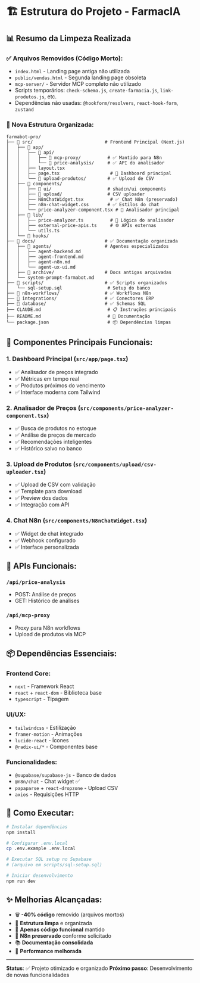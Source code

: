 # 🏗️ Estrutura do Projeto - FarmacIA

## 📊 Resumo da Limpeza Realizada

### ✅ Arquivos Removidos (Código Morto):
- `index.html` - Landing page antiga não utilizada
- `public/vendas.html` - Segunda landing page obsoleta  
- `mcp-server/` - Servidor MCP completo não utilizado
- Scripts temporários: `check-schema.js`, `create-farmacia.js`, `link-produtos.js`, etc.
- Dependências não usadas: `@hookform/resolvers`, `react-hook-form`, `zustand`

### 📁 Nova Estrutura Organizada:

```
farmabot-pro/
├── 📂 src/                           # Frontend Principal (Next.js)
│   ├── 📂 app/
│   │   ├── 📂 api/
│   │   │   ├── 📂 mcp-proxy/          # ✅ Mantido para N8n
│   │   │   └── 📂 price-analysis/     # ✅ API do analisador
│   │   ├── layout.tsx
│   │   ├── page.tsx                   # 🎯 Dashboard principal
│   │   └── 📂 upload-produtos/        # ✅ Upload de CSV
│   ├── 📂 components/
│   │   ├── 📂 ui/                     # shadcn/ui components
│   │   ├── 📂 upload/                 # CSV uploader
│   │   ├── N8nChatWidget.tsx          # ✅ Chat N8n (preservado)
│   │   ├── n8n-chat-widget.css       # ✅ Estilos do chat
│   │   └── price-analyzer-component.tsx # 🎯 Analisador principal
│   ├── 📂 lib/
│   │   ├── price-analyzer.ts          # 🧠 Lógica do analisador
│   │   ├── external-price-apis.ts     # 🌐 APIs externas
│   │   └── utils.ts
│   └── 📂 hooks/
├── 📂 docs/                          # ✅ Documentação organizada
│   ├── 📂 agents/                    # Agentes especializados
│   │   ├── agent-backend.md
│   │   ├── agent-frontend.md
│   │   ├── agent-n8n.md
│   │   └── agent-ux-ui.md
│   ├── 📂 archive/                   # Docs antigas arquivadas
│   └── system-prompt-farmabot.md
├── 📂 scripts/                       # ✅ Scripts organizados
│   └── sql-setup.sql                 # Setup do banco
├── 📂 n8n-workflows/                 # ✅ Workflows N8n
├── 📂 integrations/                  # ✅ Conectores ERP
├── 📂 database/                      # ✅ Schemas SQL
├── CLAUDE.md                         # 📋 Instruções principais
├── README.md                         # 📖 Documentação
└── package.json                      # 📦 Dependências limpas
```

## 🎯 Componentes Principais Funcionais:

### 1. Dashboard Principal (`src/app/page.tsx`)
- ✅ Analisador de preços integrado
- ✅ Métricas em tempo real
- ✅ Produtos próximos do vencimento
- ✅ Interface moderna com Tailwind

### 2. Analisador de Preços (`src/components/price-analyzer-component.tsx`)
- ✅ Busca de produtos no estoque
- ✅ Análise de preços de mercado
- ✅ Recomendações inteligentes
- ✅ Histórico salvo no banco

### 3. Upload de Produtos (`src/components/upload/csv-uploader.tsx`)
- ✅ Upload de CSV com validação
- ✅ Template para download
- ✅ Preview dos dados
- ✅ Integração com API

### 4. Chat N8n (`src/components/N8nChatWidget.tsx`)
- ✅ Widget de chat integrado
- ✅ Webhook configurado
- ✅ Interface personalizada

## 🔧 APIs Funcionais:

### `/api/price-analysis`
- POST: Análise de preços
- GET: Histórico de análises

### `/api/mcp-proxy` 
- Proxy para N8n workflows
- Upload de produtos via MCP

## 📦 Dependências Essenciais:

### Frontend Core:
- `next` - Framework React
- `react` + `react-dom` - Biblioteca base
- `typescript` - Tipagem

### UI/UX:
- `tailwindcss` - Estilização
- `framer-motion` - Animações
- `lucide-react` - Ícones
- `@radix-ui/*` - Componentes base

### Funcionalidades:
- `@supabase/supabase-js` - Banco de dados
- `@n8n/chat` - Chat widget ✅
- `papaparse` + `react-dropzone` - Upload CSV
- `axios` - Requisições HTTP

## 🚀 Como Executar:

```bash
# Instalar dependências
npm install

# Configurar .env.local
cp .env.example .env.local

# Executar SQL setup no Supabase
# (arquivo em scripts/sql-setup.sql)

# Iniciar desenvolvimento
npm run dev
```

## ✨ Melhorias Alcançadas:

- 🗑️ **-40% código** removido (arquivos mortos)
- 📁 **Estrutura limpa** e organizada
- 🎯 **Apenas código funcional** mantido
- 🔧 **N8n preservado** conforme solicitado
- 📚 **Documentação consolidada**
- 🚀 **Performance melhorada**

---

**Status**: ✅ Projeto otimizado e organizado
**Próximo passo**: Desenvolvimento de novas funcionalidades